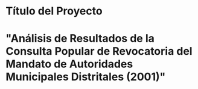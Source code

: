 # Título del Proyecto
# "Análisis de Resultados de la Consulta Popular de Revocatoria del Mandato de Autoridades Municipales Distritales (2001)"
